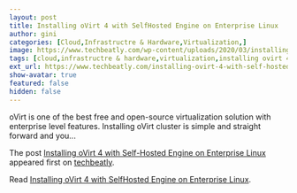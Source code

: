 ```yaml
---
layout: post
title: Installing oVirt 4 with SelfHosted Engine on Enterprise Linux
author: gini
categories: [Cloud,Infrastructre & Hardware,Virtualization,]
image: https://www.techbeatly.com/wp-content/uploads/2020/03/installing-ovirt-4-with-self-hosted-engine-on-enterprise-linux-1024x575.jpg
tags: [cloud,infrastructre & hardware,virtualization,installing ovirt 4 with self-hosted engine on enterprise linux,ovirt,ovirt engine installation,ovirt installation,ovirt node installation,ovirt self hosted engine,rhv engine,]
ext_url: https://www.techbeatly.com/installing-ovirt-4-with-self-hosted-engine-on-enterprise-linux/
show-avatar: true
featured: false
hidden: false
---
```


<p>oVirt is one of the best free and open-source virtualization solution with enterprise level features. Installing oVirt cluster is simple and straight forward and you&#46;&#46;&#46;</p>
<p>The post <a href="https://www.techbeatly.com/installing-ovirt-4-with-self-hosted-engine-on-enterprise-linux/">Installing oVirt 4 with Self-Hosted Engine on Enterprise Linux</a> appeared first on <a href="https://www.techbeatly.com">techbeatly</a>.</p>

Read [Installing oVirt 4 with SelfHosted Engine on Enterprise Linux](https://www.techbeatly.com/installing-ovirt-4-with-self-hosted-engine-on-enterprise-linux/).